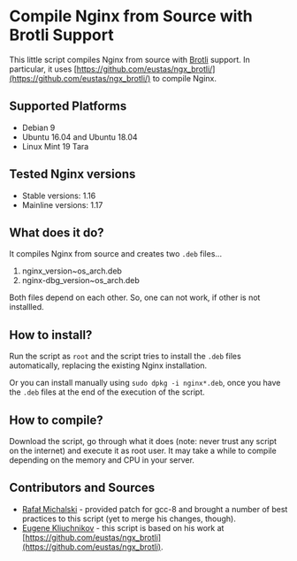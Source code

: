 # Compile Nginx from Source with Brotli Support

This little script compiles Nginx from source with [Brotli](https://opensource.googleblog.com/2015/09/introducing-brotli-new-compression.html) support. In particular, it uses [https://github.com/eustas/ngx_brotli/](https://github.com/eustas/ngx_brotli/) to compile Nginx.

## Supported Platforms

- Debian 9
- Ubuntu 16.04 and Ubuntu 18.04
- Linux Mint 19 Tara

## Tested Nginx versions

- Stable versions: 1.16
- Mainline versions: 1.17

## What does it do?

It compiles Nginx from source and creates two `.deb` files...

1. nginx_version~os_arch.deb
2. nginx-dbg_version~os_arch.deb

Both files depend on each other. So, one can not work, if other is not installled.

## How to install?

Run the script as `root` and the script tries to install the `.deb` files automatically, replacing the existing Nginx installation. 

Or you can install manually using `sudo dpkg -i nginx*.deb`, once you have the `.deb` files at the end of the execution of the script.

## How to compile?

Download the script, go through what it does (note: never trust any script on the internet) and execute it as root user. It may take a while to compile depending on the memory and CPU in your server.

## Contributors and Sources

* [Rafał Michalski](https://github.com/PLumowina) - provided patch for gcc-8 and brought a number of best practices to this script (yet to merge his changes, though).
* [Eugene Kliuchnikov](https://github.com/eustas) - this script is based on his work at [https://github.com/eustas/ngx_brotli](https://github.com/eustas/ngx_brotli).
